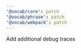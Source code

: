 ```yaml
---
'@vocab/core': patch
'@vocab/phrase': patch
'@vocab/webpack': patch
---
```


Add additional debug traces

